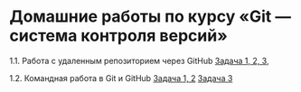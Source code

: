 # Домашние работы по курсу «Git — система контроля версий»

1.1. Работа с удаленным репозиторием через GitHub
[Задача 1, 2, 3](),

1.2. Командная работа в Git и GitHub
[Задача 1, 2]()
[Задача 3]()
